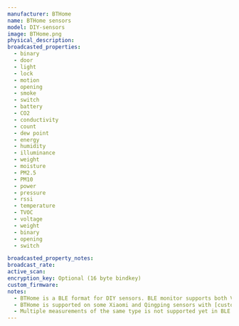 ```yaml
---
manufacturer: BTHome
name: BTHome sensors
model: DIY-sensors
image: BTHome.png
physical_description:
broadcasted_properties:
  - binary
  - door
  - light
  - lock
  - motion
  - opening
  - smoke
  - switch
  - battery
  - CO2
  - conductivity
  - count
  - dew point
  - energy
  - humidity
  - illuminance
  - weight
  - moisture
  - PM2.5
  - PM10
  - power
  - pressure
  - rssi
  - temperature
  - TVOC
  - voltage
  - weight
  - binary
  - opening
  - switch

broadcasted_property_notes:
broadcast_rate:
active_scan:
encryption_key: Optional (16 byte bindkey)
custom_firmware:
notes:
  - BTHome is a BLE format for DIY sensors. BLE monitor supports both V1 and V2 and we support most measurement types, but not all yet. If you miss one of the measurement types, please let us know, such that we can add it. More information about the format can be found on [BTHome website](https://bthome.io)
  - BTHome is supported on some Xiaomi and Qingping sensors with [custom ATC pvvx firmware](https://github.com/pvvx/ATC_MiThermometer) (select BTHome as advertising format) and on [b-parasite sensors](https://github.com/rbaron/b-parasite).
  - Multiple measurements of the same type is not supported yet in BLE monitor. Please use the official BTHome integration in HA instead.
---
```

